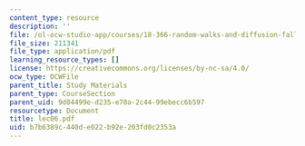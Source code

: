 ```yaml
---
content_type: resource
description: ''
file: /ol-ocw-studio-app/courses/18-366-random-walks-and-diffusion-fall-2006/b7b6389c440de022b92e203fd0c2353a_lec06.pdf
file_size: 211341
file_type: application/pdf
learning_resource_types: []
license: https://creativecommons.org/licenses/by-nc-sa/4.0/
ocw_type: OCWFile
parent_title: Study Materials
parent_type: CourseSection
parent_uid: 9d04499e-d235-e70a-2c44-99ebecc6b597
resourcetype: Document
title: lec06.pdf
uid: b7b6389c-440d-e022-b92e-203fd0c2353a
---
```

